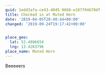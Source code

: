 ```yaml
---
guid: 1edd3afa-ce43-4045-9660-e187f94670df
title: Checked in at Muted Horn
date: '2019-04-05T20:40:44+00:00'
changed: '2019-09-24T19:17:42+00:00'


place_geo:
  lat: 52.4806654
  lng: 13.4263796
place_name: Muted Horn
---
```


Beeeeers
